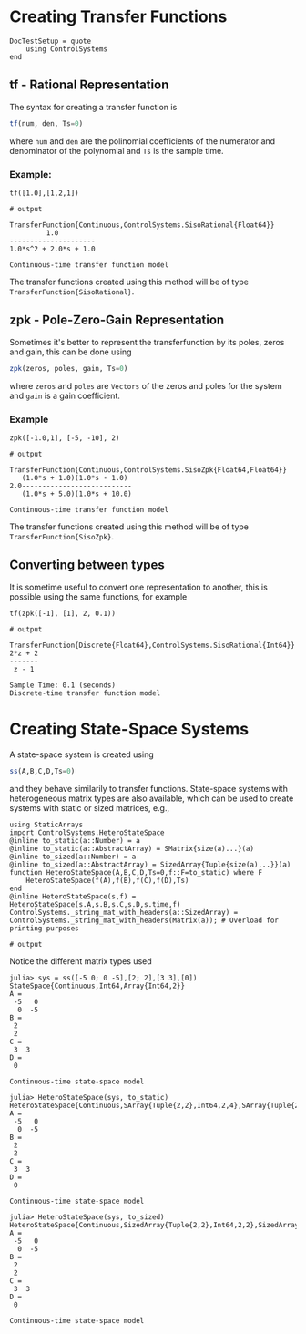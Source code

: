 # Creating Transfer Functions
```@meta
DocTestSetup = quote
    using ControlSystems
end
```

## tf - Rational Representation
The syntax for creating a transfer function is
```julia
tf(num, den, Ts=0)
```
where `num` and `den` are the polinomial coefficients of the numerator and denominator of the polynomial and `Ts` is the sample time.
### Example:
```jldoctest
tf([1.0],[1,2,1])

# output

TransferFunction{Continuous,ControlSystems.SisoRational{Float64}}
         1.0
---------------------
1.0*s^2 + 2.0*s + 1.0

Continuous-time transfer function model
```

The transfer functions created using this method will be of type `TransferFunction{SisoRational}`.

## zpk - Pole-Zero-Gain Representation
Sometimes it's better to represent the transferfunction by its poles, zeros and gain, this can be done using
```julia
zpk(zeros, poles, gain, Ts=0)
```
where `zeros` and `poles` are `Vectors` of the zeros and poles for the system and `gain` is a gain coefficient.
### Example
```jldoctest
zpk([-1.0,1], [-5, -10], 2)

# output

TransferFunction{Continuous,ControlSystems.SisoZpk{Float64,Float64}}
   (1.0*s + 1.0)(1.0*s - 1.0)
2.0---------------------------
   (1.0*s + 5.0)(1.0*s + 10.0)

Continuous-time transfer function model
```

The transfer functions created using this method will be of type `TransferFunction{SisoZpk}`.

## Converting between types
It is sometime useful to convert one representation to another, this is possible using the same functions, for example
```jldoctest
tf(zpk([-1], [1], 2, 0.1))

# output

TransferFunction{Discrete{Float64},ControlSystems.SisoRational{Int64}}
2*z + 2
-------
 z - 1

Sample Time: 0.1 (seconds)
Discrete-time transfer function model
```


# Creating State-Space Systems
A state-space system is created using
```julia
ss(A,B,C,D,Ts=0)
```
and they behave similarily to transfer functions. State-space systems with heterogeneous matrix types are also available, which can be used to create systems with static or sized matrices, e.g.,
```jldoctest HSS
using StaticArrays
import ControlSystems.HeteroStateSpace
@inline to_static(a::Number) = a
@inline to_static(a::AbstractArray) = SMatrix{size(a)...}(a)
@inline to_sized(a::Number) = a
@inline to_sized(a::AbstractArray) = SizedArray{Tuple{size(a)...}}(a)
function HeteroStateSpace(A,B,C,D,Ts=0,f::F=to_static) where F
    HeteroStateSpace(f(A),f(B),f(C),f(D),Ts)
end
@inline HeteroStateSpace(s,f) = HeteroStateSpace(s.A,s.B,s.C,s.D,s.time,f)
ControlSystems._string_mat_with_headers(a::SizedArray) = ControlSystems._string_mat_with_headers(Matrix(a)); # Overload for printing purposes

# output

```
Notice the different matrix types used
```jldoctest HSS
julia> sys = ss([-5 0; 0 -5],[2; 2],[3 3],[0])
StateSpace{Continuous,Int64,Array{Int64,2}}
A =
 -5   0
  0  -5
B =
 2
 2
C =
 3  3
D =
 0

Continuous-time state-space model

julia> HeteroStateSpace(sys, to_static)
HeteroStateSpace{Continuous,SArray{Tuple{2,2},Int64,2,4},SArray{Tuple{2,1},Int64,2,2},SArray{Tuple{1,2},Int64,2,2},SArray{Tuple{1,1},Int64,2,1}}
A =
 -5   0
  0  -5
B =
 2
 2
C =
 3  3
D =
 0

Continuous-time state-space model

julia> HeteroStateSpace(sys, to_sized)
HeteroStateSpace{Continuous,SizedArray{Tuple{2,2},Int64,2,2},SizedArray{Tuple{2,1},Int64,2,2},SizedArray{Tuple{1,2},Int64,2,2},SizedArray{Tuple{1,1},Int64,2,2}}
A =
 -5   0
  0  -5
B =
 2
 2
C =
 3  3
D =
 0

Continuous-time state-space model
```
